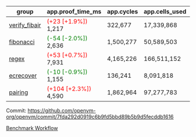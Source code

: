 | group | app.proof_time_ms | app.cycles | app.cells_used | leaf.proof_time_ms | leaf.cycles | leaf.cells_used |
| -- | -- | -- | -- | -- | -- | -- |
| [verify_fibair](https://github.com/openvm-org/openvm/blob/benchmark-results/benchmarks-pr/1768/verify_fibair-7fda292d0919c6b9fd5bbd89b5b9d5fecddb1616.md) |<span style='color: red'>(+23 [+1.9%])</span> 1,217 |  322,677 |  17,339,868 |- | - | - |
| [fibonacci](https://github.com/openvm-org/openvm/blob/benchmark-results/benchmarks-pr/1768/fibonacci-7fda292d0919c6b9fd5bbd89b5b9d5fecddb1616.md) |<span style='color: green'>(-54 [-2.0%])</span> 2,636 |  1,500,277 |  50,589,503 |- | - | - |
| [regex](https://github.com/openvm-org/openvm/blob/benchmark-results/benchmarks-pr/1768/regex-7fda292d0919c6b9fd5bbd89b5b9d5fecddb1616.md) |<span style='color: red'>(+53 [+0.7%])</span> 7,931 |  4,165,226 |  166,511,152 |- | - | - |
| [ecrecover](https://github.com/openvm-org/openvm/blob/benchmark-results/benchmarks-pr/1768/ecrecover-7fda292d0919c6b9fd5bbd89b5b9d5fecddb1616.md) |<span style='color: green'>(-10 [-0.9%])</span> 1,155 |  136,241 |  8,091,818 |- | - | - |
| [pairing](https://github.com/openvm-org/openvm/blob/benchmark-results/benchmarks-pr/1768/pairing-7fda292d0919c6b9fd5bbd89b5b9d5fecddb1616.md) |<span style='color: red'>(+104 [+2.3%])</span> 4,590 |  1,862,964 |  97,277,783 |- | - | - |


Commit: https://github.com/openvm-org/openvm/commit/7fda292d0919c6b9fd5bbd89b5b9d5fecddb1616

[Benchmark Workflow](https://github.com/openvm-org/openvm/actions/runs/15767332882)
